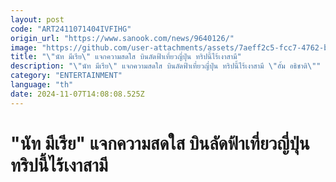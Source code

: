 ```yaml
---
layout: post
code: "ART2411071404IVFIHG"
origin_url: "https://www.sanook.com/news/9640126/"
image: "https://github.com/user-attachments/assets/7aeff2c5-fcc7-4762-b526-83b5e5125b81"
title: "\"นัท มีเรีย\" แจกความสดใส บินลัดฟ้าเที่ยวญี่ปุ่น ทริปนี้ไร้เงาสามี"
description: "\"นัท มีเรีย\" แจกความสดใส บินลัดฟ้าเที่ยวญี่ปุ่น ทริปนี้ไร้เงาสามี \"อั้ม อธิชาติ\""
category: "ENTERTAINMENT"
language: "th"
date: 2024-11-07T14:08:08.525Z
---
```


# "นัท มีเรีย" แจกความสดใส บินลัดฟ้าเที่ยวญี่ปุ่น ทริปนี้ไร้เงาสามี